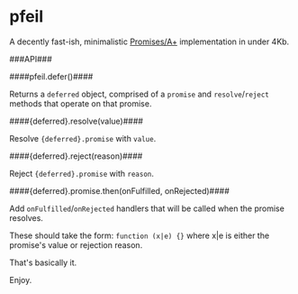 pfeil
=====

A decently fast-ish, minimalistic [Promises/A+]( https://promisesaplus.com/) implementation in under 4Kb.

###API###

####pfeil.defer()####

Returns a `deferred` object, comprised of a `promise` and `resolve`/`reject` methods that operate on that promise.

####{deferred}.resolve(value)####

Resolve `{deferred}.promise` with `value`.

####{deferred}.reject(reason)####

Reject `{deferred}.promise` with `reason`.

####{deferred}.promise.then(onFulfilled, onRejected)####

Add `onFulfilled`/`onRejected` handlers that will be called when the promise resolves.

These should take the form: `function (x|e) {}` where x|e is either the promise's value or rejection reason.

That's basically it.

Enjoy.
